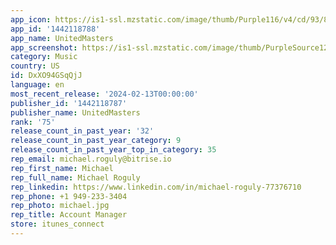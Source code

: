 ```yaml
---
app_icon: https://is1-ssl.mzstatic.com/image/thumb/Purple116/v4/cd/93/8e/cd938eec-dfc6-b39b-72a2-5cb19dc9e9a7/AppIcon-0-0-1x_U007emarketing-0-7-0-sRGB-85-220-0.png/1024x1024bb.png
app_id: '1442118788'
app_name: UnitedMasters
app_screenshot: https://is1-ssl.mzstatic.com/image/thumb/PurpleSource126/v4/fb/6e/41/fb6e4178-3d4f-efdf-1a61-827d1c226908/272e591c-d733-458d-9ec2-a9d0653aad5b_5.5inch_EN_01.png/1242x2208bb.png
category: Music
country: US
id: DxXO94GSqQjJ
language: en
most_recent_release: '2024-02-13T00:00:00'
publisher_id: '1442118787'
publisher_name: UnitedMasters
rank: '75'
release_count_in_past_year: '32'
release_count_in_past_year_category: 9
release_count_in_past_year_top_in_category: 35
rep_email: michael.roguly@bitrise.io
rep_first_name: Michael
rep_full_name: Michael Roguly
rep_linkedin: https://www.linkedin.com/in/michael-roguly-77376710
rep_phone: +1 949-233-3404
rep_photo: michael.jpg
rep_title: Account Manager
store: itunes_connect
---
```


